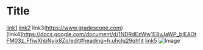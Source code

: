 # Title

[link1](https://something.com)
[link2](https://www.google.com/?client=safari&channel=mac_bm)
link3(https://www.gradescope.com)
[link4]https://docs.google.com/document/d/1NDRdEzWw1E8vJaWP_bIEAOtFM03z_FfiwXhbNyix8Zo/edit#heading=h.uhclq29qh1jt
[link5]((https://docs.google.com))
![Image]((https://docs.google.com))